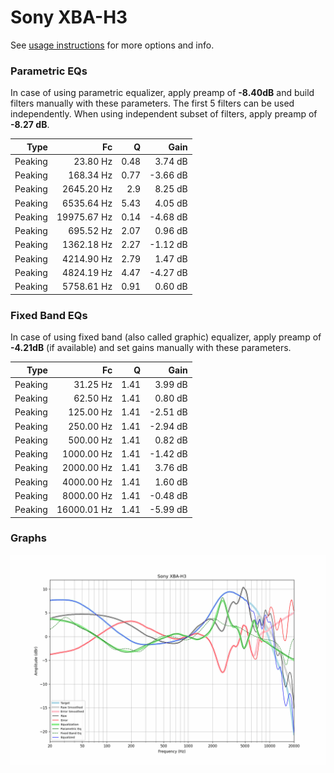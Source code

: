 # Sony XBA-H3
See [usage instructions](https://github.com/jaakkopasanen/AutoEq#usage) for more options and info.

### Parametric EQs
In case of using parametric equalizer, apply preamp of **-8.40dB** and build filters manually
with these parameters. The first 5 filters can be used independently.
When using independent subset of filters, apply preamp of **-8.27 dB**.

| Type    | Fc          |    Q | Gain     |
|--------:|------------:|-----:|---------:|
| Peaking | 23.80 Hz    | 0.48 | 3.74 dB  |
| Peaking | 168.34 Hz   | 0.77 | -3.66 dB |
| Peaking | 2645.20 Hz  | 2.9  | 8.25 dB  |
| Peaking | 6535.64 Hz  | 5.43 | 4.05 dB  |
| Peaking | 19975.67 Hz | 0.14 | -4.68 dB |
| Peaking | 695.52 Hz   | 2.07 | 0.96 dB  |
| Peaking | 1362.18 Hz  | 2.27 | -1.12 dB |
| Peaking | 4214.90 Hz  | 2.79 | 1.47 dB  |
| Peaking | 4824.19 Hz  | 4.47 | -4.27 dB |
| Peaking | 5758.61 Hz  | 0.91 | 0.60 dB  |

### Fixed Band EQs
In case of using fixed band (also called graphic) equalizer, apply preamp of **-4.21dB**
(if available) and set gains manually with these parameters.

| Type    | Fc          |    Q | Gain     |
|--------:|------------:|-----:|---------:|
| Peaking | 31.25 Hz    | 1.41 | 3.99 dB  |
| Peaking | 62.50 Hz    | 1.41 | 0.80 dB  |
| Peaking | 125.00 Hz   | 1.41 | -2.51 dB |
| Peaking | 250.00 Hz   | 1.41 | -2.94 dB |
| Peaking | 500.00 Hz   | 1.41 | 0.82 dB  |
| Peaking | 1000.00 Hz  | 1.41 | -1.42 dB |
| Peaking | 2000.00 Hz  | 1.41 | 3.76 dB  |
| Peaking | 4000.00 Hz  | 1.41 | 1.60 dB  |
| Peaking | 8000.00 Hz  | 1.41 | -0.48 dB |
| Peaking | 16000.01 Hz | 1.41 | -5.99 dB |

### Graphs
![](./Sony%20XBA-H3.png)